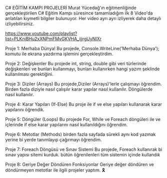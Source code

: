 C# EĞİTİM KAMPI PROJELERİ
Murat Yücedağ'ın eğitmenliğinde gerçekleştirilen C# Eğitim Kampı süresince tamamladığım ilk 8 Video'da anlatılan kıymetli bilgiler bulunuyor. Her video ayrı ayrı izliyerek daha detaylı izliyebilirsiniz.

https://www.youtube.com/playlist?list=PLKnjBHu2xXNPmFMvGKVHA_ijjrgUyNIXr


Proje 1: Merhaba Dünya!
Bu projede, Console.WriteLine('Merhaba Dünya');  komutu ile ekrana yazdırma işlemini gerçekleştirdim.

Proje 2: Değişkenler
Bu projede int, string, double gibi veri türlerinde değişkenleri ve bunları kullanmayı, bunları kullanırken hangi yazım şeklinde kullanılması gerektiğini.

Proje 3: Diziler (Arrays)
Bu projede,Diziler (Arrays)'lerle çalışmayı öğrendim. Birden fazla diziyle nasıl çalışılır karar yapılar nasıl kullanılır. Döngülerde nasıl kullanılır.

Proje 4: Karar Yapıları (If-Else)
Bu proje ile if ve else  yapıları kullanarak karar yapılarını öğrendik.

Proje 5: Döngüler (Loops)
Bu projede For, While ve Foreach döngüleri ile ve içlerinde if else karar yapılarını nasıl kullanıldığını öğrendim.

Proje 6: Metotlar (Methods)
birden fazla sayfada sürekli aynı kod yazmak yerine bi yerde tanımlayıp çağırmayı öğrendim.

Proje 7: Foreach Döngüsü ve Sınav Sistemi
Bu projede, Foreach kullanırak bi sınav yapısı sitemi kurduk. bütün öğrenilenleri tüm sistemin içinde kullandık

Proje 8: Geriye Değer Döndüren Fonksiyonlar
Geriye değer döndüren ve döndürmeyen metotlar ile ilgili projeler yaptım. 🎗️

